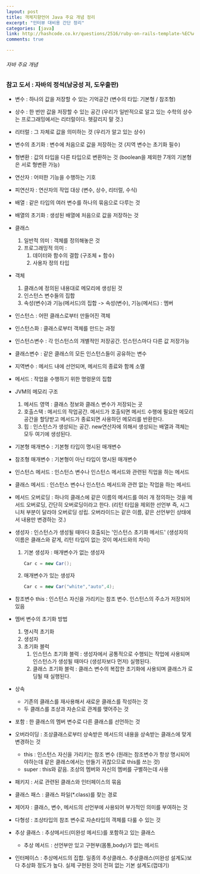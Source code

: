 ```yaml
---
layout: post
title: 객체지향언어 Java 주요 개념 정리
excerpt: "인터뷰 대비용 간단 정리"
categories: [java]
link: http://hashcode.co.kr/questions/2516/ruby-on-rails-template-%EC%A7%88%EB%AC%B8
comments: true

---
```


###### 자바 주요 개념

### 참고 도서 : 자바의 정석(남궁성 저, 도우출판)

* 변수 : 하나의 값을 저장할 수 있는 기억공간 (변수의 타입: 기본형 / 참조형)
* 상수 : 한 번만 값을 저장할 수 있는 공간 (우리가 일반적으로 알고 있는 수학의 상수는 프로그래밍에서는 리터럴이다. 헷갈리지 말 것.)
* 리터럴 : 그 자체로 값을 의미하는 것 (우리가 알고 있는 상수)
* 변수의 초기화 : 변수에 처음으로 값을 저장하는 것 (지역 변수는 초기화 필수)
* 형변환 : 값의 타입을 다른 타입으로 변환하는 것 (boolean을 제외한 7개의 기본형은 서로 형변환 가능)
* 연산자 : 어떠한 기능을 수행하는 기호
* 피연산자 : 연산자의 작업 대상 (변수, 상수, 리터럴, 수식)
* 배열 : 같은 타입의 여러 변수를 하나의 묶음으로 다루는 것
* 배열의 초기화 : 생성된 배열에 처음으로 값을 저장하는 것
* 클래스
    1. 일반적 의미 : 객체를 정의해놓은 것
    2. 프로그래밍적 의미 : 
        1. 데이터와 함수의 결합 (구조체 + 함수) 
        2. 사용자 정의 타입
* 객체 
    1. 클래스에 정의된 내용대로 메모리에 생성된 것
    2. 인스턴스 변수들의 집합
    3. 속성(변수)과 기능(메서드)의 집합 -> 속성(변수), 기능(메서드) : 멤버  
* 인스턴스 : 어떤 클래스로부터 만들어진 객체
* 인스턴스화 : 클래스로부터 객체를 만드는 과정
* 인스턴스변수 : 각 인스턴스의 개별적인 저장공간. 인스턴스마다 다른 값 저장가능
* 클래스변수 : 같은 클래스의 모든 인스턴스들이 공유하는 변수
* 지역변수 : 메서드 내에 선언되며, 메서드의 종료와 함께 소멸
* 메서드 : 작업을 수행하기 위한 명령문의 집합
* JVM의 메모리 구조 
    1. 메서드 영역 : 클래스 정보와 클래스 변수가 저장되는 곳
    2. 호출스택 : 메서드의 작업공간. 메서드가 호출되면 메서드 수행에 필요한 메모리 공간을 할당받고 메서드가 종료되면 사용하던 메모리를 반환한다.
    3. 힙 : 인스턴스가 생성되는 공간. new연산자에 의해서 생성되는 배열과 객체는 모두 여기에 생성된다.
* 기본형 매개변수 : 기본형 타입이 명시된 매개변수
* 참조형 매개변수 : 기본형이 아닌 타입이 명시된 매개변수
* 인스턴스 메서드 : 인스턴스 변수나 인스턴스 메서드와 관련된 직업을 하는 메서드
* 클래스 메서드 : 인스턴스 변수나 인스턴스 메서드와 관련 없는 작업을 하는 메서드
* 메서드 오버로딩 : 하나의 클래스에 같은 이름의 메서드를 여러 개 정의하는 것을 메서드 오버로딩, 간단히 오버로딩이라고 한다. (리턴 타입을 제외한 선언부 즉, 시그니처 부분이 달라야 오버로딩 성립. 오버라이드는 같은 이름, 같은 선언부인 상태에서 내용만 변경하는 것.)
   
* 생성자 : 인스턴스가 생성될 때마다 호출되는 '인스턴스 초기화 메서드' (생성자의 이름은 클래스와 같게, 리턴 타입이 없는 것이 메서드와의 차이)
    1. 기본 생성자 : 매개변수가 없는 생성자
        
        ~~~java
        Car c = new Car();
        ~~~
        
    2. 매개변수가 있는 생성자

        ~~~java
        Car c = new Car("white","auto",4);
        ~~~
        
* 참조변수 this : 인스턴스 자신을 가리키는 참조 변수. 인스턴스의 주소가 저장되어 있음

* 멤버 변수의 초기화 방법 
    1. 명시적 초기화
    2. 생성자
    3. 초기화 블럭
        1. 인스턴스 초기화 블럭 : 생성자에서 공통적으로 수행되는 작업에 사용되며 인스턴스가 생성될 때마다 (생성자보다 먼저) 실행된다.
        2. 클래스 초기화 블럭 : 클래스 변수의 복잡한 초기화에 사용되며 클래스가 로딩될 때 실행된다.
        
* 상속
    * 기존의 클래스를 재사용해서 새로운 클래스를 작성하는 것
    * 두 클래스를 조상과 자손으로 관계를 맺어주는 것
    
* 포함 : 한 클래스의 멤버 변수로 다른 클래스를 선언하는 것
* 오버라이딩 : 조상클래스로부터 상속받은 메서드의 내용을 상속받는 클래스에 맞게 변경하는 것
    * this : 인스턴스 자신을 가리키는 참조 변수 (원래는 참조변수가 항상 명시되어야하는데 같은 클래스에서는 만들기 귀찮으므로 this를 쓰는 것)
    * super : this와 같음. 조상의 멤버와 자신의 멤버를 구별하는데 사용

* 패키지 : 서로 관련된 클래스와 인터페이스의 묶음
* 클래스 패스 : 클래스 파일(*.class)를 찾는 경로
* 제어자 : 클래스, 변수, 메서드의 선언부에 사용되어 부가적인 의미를 부여하는 것
* 다형성 : 조상타입의 참조 변수로 자손타입의 객체를 다룰 수 있는 것
* 추상 클래스 : 추상메서드(미완성 메서드)를 포함하고 있는 클래스 
    * 추상 메서드 : 선언부만 있고 구현부(몸통,body)가 없는 메서드
* 인터페이스 : 추상메서드의 집합. 일종의 추상클래스. 추상클래스(미완성 설계도)보다 추상화 정도가 높다. 실제 구현된 것이 전혀 없는 기본 설계도(껍데기)